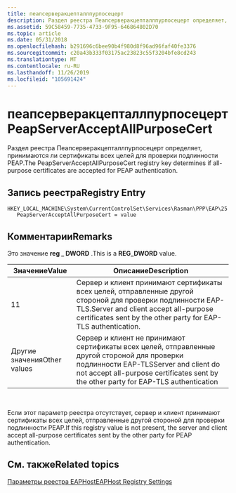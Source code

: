 ```yaml
---
title: пеапсерверакцепталлпурпосецерт
description: Раздел реестра Пеапсерверакцепталлпурпосецерт определяет, принимаются ли сертификаты всех целей для проверки подлинности PEAP.
ms.assetid: 59C58459-7735-4733-9F95-646864802D70
ms.topic: article
ms.date: 05/31/2018
ms.openlocfilehash: b291696c6bee90b4f980d8f96ad96faf40fe3376
ms.sourcegitcommit: c20a43b333f03175ac23823c55f3204bfe8cd243
ms.translationtype: MT
ms.contentlocale: ru-RU
ms.lasthandoff: 11/26/2019
ms.locfileid: "105691424"
---
```

# <a name="peapserveracceptallpurposecert"></a><span data-ttu-id="38ce3-103">пеапсерверакцепталлпурпосецерт</span><span class="sxs-lookup"><span data-stu-id="38ce3-103">PeapServerAcceptAllPurposeCert</span></span>

<span data-ttu-id="38ce3-104">Раздел реестра Пеапсерверакцепталлпурпосецерт определяет, принимаются ли сертификаты всех целей для проверки подлинности PEAP.</span><span class="sxs-lookup"><span data-stu-id="38ce3-104">The PeapServerAcceptAllPurposeCert registry key determines if all-purpose certificates are accepted for PEAP authentication.</span></span>

## <a name="registry-entry"></a><span data-ttu-id="38ce3-105">Запись реестра</span><span class="sxs-lookup"><span data-stu-id="38ce3-105">Registry Entry</span></span>

```
HKEY_LOCAL_MACHINE\System\CurrentControlSet\Services\Rasman\PPP\EAP\25
   PeapServerAcceptAllPurposeCert = value
```

## <a name="remarks"></a><span data-ttu-id="38ce3-106">Комментарии</span><span class="sxs-lookup"><span data-stu-id="38ce3-106">Remarks</span></span>

<span data-ttu-id="38ce3-107">Это значение **reg \_ DWORD** .</span><span class="sxs-lookup"><span data-stu-id="38ce3-107">This is a **REG\_DWORD** value.</span></span>



| <span data-ttu-id="38ce3-108">Значение</span><span class="sxs-lookup"><span data-stu-id="38ce3-108">Value</span></span>        | <span data-ttu-id="38ce3-109">Описание</span><span class="sxs-lookup"><span data-stu-id="38ce3-109">Description</span></span>                                                                                                 |
|--------------|-------------------------------------------------------------------------------------------------------------|
| <span data-ttu-id="38ce3-110">1</span><span class="sxs-lookup"><span data-stu-id="38ce3-110">1</span></span>            | <span data-ttu-id="38ce3-111">Сервер и клиент принимают сертификаты всех целей, отправленные другой стороной для проверки подлинности EAP-TLS.</span><span class="sxs-lookup"><span data-stu-id="38ce3-111">Server and client accept all-purpose certificates sent by the other party for EAP-TLS authentication.</span></span>       |
| <span data-ttu-id="38ce3-112">Другие значения</span><span class="sxs-lookup"><span data-stu-id="38ce3-112">Other values</span></span> | <span data-ttu-id="38ce3-113">Сервер и клиент не принимают сертификаты всех целей, отправленные другой стороной для проверки подлинности EAP-TLS</span><span class="sxs-lookup"><span data-stu-id="38ce3-113">Server and client do not accept all-purpose certificates sent by the other party for EAP-TLS authentication</span></span> |



 

<span data-ttu-id="38ce3-114">Если этот параметр реестра отсутствует, сервер и клиент принимают сертификаты всех целей, отправленные другой стороной для проверки подлинности PEAP.</span><span class="sxs-lookup"><span data-stu-id="38ce3-114">If this registry value is not present, the server and client accept all-purpose certificates sent by the other party for PEAP authentication.</span></span>

## <a name="related-topics"></a><span data-ttu-id="38ce3-115">См. также</span><span class="sxs-lookup"><span data-stu-id="38ce3-115">Related topics</span></span>

<dl> <dt>

[<span data-ttu-id="38ce3-116">Параметры реестра EAPHost</span><span class="sxs-lookup"><span data-stu-id="38ce3-116">EAPHost Registry Settings</span></span>](eaphost-registry-settings.md)
</dt> </dl>

 

 




